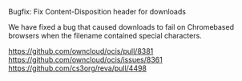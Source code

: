 Bugfix: Fix Content-Disposition header for downloads

We have fixed a bug that caused downloads to fail on Chromebased browsers when the filename contained special characters.

https://github.com/owncloud/ocis/pull/8381
https://github.com/owncloud/ocis/issues/8361
https://github.com/cs3org/reva/pull/4498
